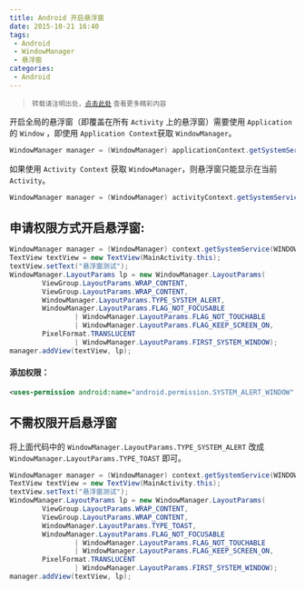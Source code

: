 ```yaml
---
title: Android 开启悬浮窗
date: 2015-10-21 16:40
tags:
 - Android
 - WindowManager
 - 悬浮窗
categories:
 - Android
---
```


> <small>转载请注明出处，[点击此处](https://shichaohui.github.io/) 查看更多精彩内容</small>

开启全局的悬浮窗（即覆盖在所有 `Activity` 上的悬浮窗）需要使用 `Application` 的 `Window` ，即使用 `Application Context`获取 `WindowManager`。

```java
WindowManager manager = (WindowManager) applicationContext.getSystemService(WINDOW_SERVICE);
``` 

如果使用 `Activity Context` 获取 `WindowManager`，则悬浮窗只能显示在当前 `Activity`。

```java
WindowManager manager = (WindowManager) activityContext.getSystemService(WINDOW_SERVICE);
```

## 申请权限方式开启悬浮窗:

```java
WindowManager manager = (WindowManager) context.getSystemService(WINDOW_SERVICE);
TextView textView = new TextView(MainActivity.this);
textView.setText("悬浮窗测试");
WindowManager.LayoutParams lp = new WindowManager.LayoutParams(
        ViewGroup.LayoutParams.WRAP_CONTENT,
        ViewGroup.LayoutParams.WRAP_CONTENT,
        WindowManager.LayoutParams.TYPE_SYSTEM_ALERT,
        WindowManager.LayoutParams.FLAG_NOT_FOCUSABLE
                | WindowManager.LayoutParams.FLAG_NOT_TOUCHABLE
                | WindowManager.LayoutParams.FLAG_KEEP_SCREEN_ON,
        PixelFormat.TRANSLUCENT
                | WindowManager.LayoutParams.FIRST_SYSTEM_WINDOW);
manager.addView(textView, lp);
```

#### 添加权限：

```xml
<uses-permission android:name="android.permission.SYSTEM_ALERT_WINDOW" />
```

## 不需权限开启悬浮窗

将上面代码中的 `WindowManager.LayoutParams.TYPE_SYSTEM_ALERT` 改成 `WindowManager.LayoutParams.TYPE_TOAST` 即可。

```java
WindowManager manager = (WindowManager) context.getSystemService(WINDOW_SERVICE);
TextView textView = new TextView(MainActivity.this);
textView.setText("悬浮窗测试");
WindowManager.LayoutParams lp = new WindowManager.LayoutParams(
        ViewGroup.LayoutParams.WRAP_CONTENT,
        ViewGroup.LayoutParams.WRAP_CONTENT,
        WindowManager.LayoutParams.TYPE_TOAST,
        WindowManager.LayoutParams.FLAG_NOT_FOCUSABLE
                | WindowManager.LayoutParams.FLAG_NOT_TOUCHABLE
                | WindowManager.LayoutParams.FLAG_KEEP_SCREEN_ON,
        PixelFormat.TRANSLUCENT
                | WindowManager.LayoutParams.FIRST_SYSTEM_WINDOW);
manager.addView(textView, lp);
```